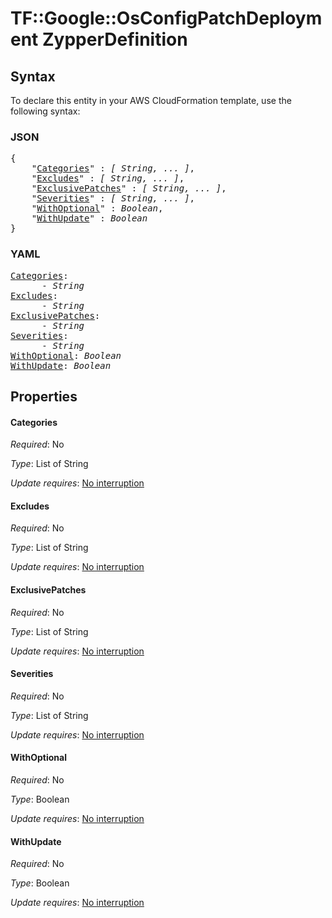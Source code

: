 # TF::Google::OsConfigPatchDeployment ZypperDefinition

## Syntax

To declare this entity in your AWS CloudFormation template, use the following syntax:

### JSON

<pre>
{
    "<a href="#categories" title="Categories">Categories</a>" : <i>[ String, ... ]</i>,
    "<a href="#excludes" title="Excludes">Excludes</a>" : <i>[ String, ... ]</i>,
    "<a href="#exclusivepatches" title="ExclusivePatches">ExclusivePatches</a>" : <i>[ String, ... ]</i>,
    "<a href="#severities" title="Severities">Severities</a>" : <i>[ String, ... ]</i>,
    "<a href="#withoptional" title="WithOptional">WithOptional</a>" : <i>Boolean</i>,
    "<a href="#withupdate" title="WithUpdate">WithUpdate</a>" : <i>Boolean</i>
}
</pre>

### YAML

<pre>
<a href="#categories" title="Categories">Categories</a>: <i>
      - String</i>
<a href="#excludes" title="Excludes">Excludes</a>: <i>
      - String</i>
<a href="#exclusivepatches" title="ExclusivePatches">ExclusivePatches</a>: <i>
      - String</i>
<a href="#severities" title="Severities">Severities</a>: <i>
      - String</i>
<a href="#withoptional" title="WithOptional">WithOptional</a>: <i>Boolean</i>
<a href="#withupdate" title="WithUpdate">WithUpdate</a>: <i>Boolean</i>
</pre>

## Properties

#### Categories

_Required_: No

_Type_: List of String

_Update requires_: [No interruption](https://docs.aws.amazon.com/AWSCloudFormation/latest/UserGuide/using-cfn-updating-stacks-update-behaviors.html#update-no-interrupt)

#### Excludes

_Required_: No

_Type_: List of String

_Update requires_: [No interruption](https://docs.aws.amazon.com/AWSCloudFormation/latest/UserGuide/using-cfn-updating-stacks-update-behaviors.html#update-no-interrupt)

#### ExclusivePatches

_Required_: No

_Type_: List of String

_Update requires_: [No interruption](https://docs.aws.amazon.com/AWSCloudFormation/latest/UserGuide/using-cfn-updating-stacks-update-behaviors.html#update-no-interrupt)

#### Severities

_Required_: No

_Type_: List of String

_Update requires_: [No interruption](https://docs.aws.amazon.com/AWSCloudFormation/latest/UserGuide/using-cfn-updating-stacks-update-behaviors.html#update-no-interrupt)

#### WithOptional

_Required_: No

_Type_: Boolean

_Update requires_: [No interruption](https://docs.aws.amazon.com/AWSCloudFormation/latest/UserGuide/using-cfn-updating-stacks-update-behaviors.html#update-no-interrupt)

#### WithUpdate

_Required_: No

_Type_: Boolean

_Update requires_: [No interruption](https://docs.aws.amazon.com/AWSCloudFormation/latest/UserGuide/using-cfn-updating-stacks-update-behaviors.html#update-no-interrupt)

